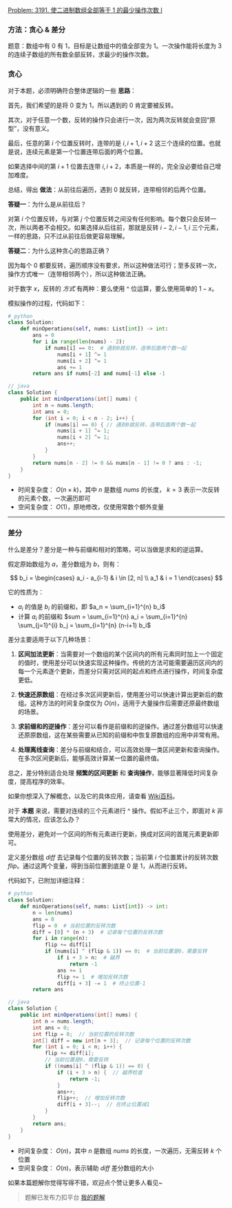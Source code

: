 [Problem: 3191. 使二进制数组全部等于 1 的最少操作次数 I](https://leetcode.cn/problems/minimum-operations-to-make-binary-array-elements-equal-to-one-i/description/)

### 方法：贪心 & 差分

题意：数组中有 $0$ 有 $1$，目标是让数组中的值全部变为 $1$。一次操作能将长度为 $3$ 的连续子数组的所有数全部反转，求最少的操作次数。

### 贪心

对于本题，必须明确符合整体逻辑的一些 **思路**：

首先，我们希望的是将 $0$ 变为 $1$，所以遇到的 $0$ 肯定要被反转。

其次，对于任意一个数，反转的操作只会进行一次，因为两次反转就会变回“原型”，没有意义。

最后，任意的第 $i$ 个位置反转时，连带的是 $i,i+1,i+2$ 这三个连续的位置。也就是说，连续元素是第一个位置连带后面的两个位置。

如果选择中间的第 $i+1$ 位置去连带 $i,i+2$，本质是一样的，完全没必要给自己增加难度。

总结，得出 **做法**：从前往后遍历，遇到 $0$ 就反转，连带相邻的后两个位置。

**答疑一**：为什么是从前往后？

对第 $i$ 个位置反转，与对第 $j$ 个位置反转之间没有任何影响。每个数只会反转一次，所以两者不会相交。如果选择从后往前，那就是反转 $i-2,i-1,i$ 三个元素，一样的思路，只不过从前往后做更容易理解。

**答疑二**：为什么这种贪心的思路正确？

因为每个 $0$ 都要反转，遍历顺序没有要求，所以这种做法可行；至多反转一次，操作方式唯一（连带相邻两个），所以这种做法正确。

对于数字 $x$，反转的 *方式* 有两种：要么使用 ^ 位运算，要么使用简单的 $1-x$。

模拟操作的过程，代码如下：

```Python
# python
class Solution:
    def minOperations(self, nums: List[int]) -> int:
        ans = 0
        for i in range(len(nums) - 2):
            if nums[i] == 0:  # 遇到0就反转，连带后面两个数一起
                nums[i + 1] ^= 1
                nums[i + 2] ^= 1
                ans += 1
        return ans if nums[-2] and nums[-1] else -1
```

```Java
// java
class Solution {
    public int minOperations(int[] nums) {
        int n = nums.length;
        int ans = 0;
        for (int i = 0; i < n - 2; i++) {
            if (nums[i] == 0) { // 遇到0就反转，连带后面两个数一起
                nums[i + 1] ^= 1;
                nums[i + 2] ^= 1;
                ans++;
            }
        }
        return nums[n - 2] != 0 && nums[n - 1] != 0 ? ans : -1;
    }
}
```

- 时间复杂度： $O(n\times k)$，其中 $n$ 是数组 $nums$ 的长度， $k=3$ 表示一次反转的元素个数，一次遍历即可
- 空间复杂度： $O(1)$，原地修改，仅使用常数个额外变量

---

### 差分

什么是差分？差分是一种与前缀和相对的策略，可以当做是求和的逆运算。

假定原始数组为 $a$，差分数组为 $b$，则有：

$$
b_i =
\begin{cases}
a_i - a_{i-1} & i \in [2, n] \\
a_1 & i = 1
\end{cases}
$$

它的性质为：

- $a_i$ 的值是 $b_i$ 的前缀和，即 $a_n = \sum_{i=1}^{n} b_i$  
- 计算 $a_i$ 的前缀和 $sum = \sum_{i=1}^{n} a_i = \sum_{i=1}^{n} \sum_{j=1}^{i} b_j = \sum_{i=1}^{n} (n-i+1) b_i$

差分主要适用于以下几种场景：

1. **区间加法更新**：当需要对一个数组的某个区间内的所有元素同时加上一个固定的值时，使用差分可以快速实现这种操作。传统的方法可能需要遍历区间内的每一个元素逐个更新，而差分只需对区间的起点和终点进行操作，时间复杂度更低。

2. **快速还原数组**：在经过多次区间更新后，使用差分可以快速计算出更新后的数组。这种方法的时间复杂度仅为 $O(n)$，适用于大量操作后需要还原最终数组的场景。

3. **求前缀和的逆操作**：差分可以看作是前缀和的逆操作。通过差分数组可以快速还原原数组，这在某些需要从已知的前缀和中恢复原数组的应用中非常有用。

4. **处理离线查询**：差分与前缀和结合，可以高效处理一类区间更新和查询操作。在多次区间更新后，能够高效计算某一位置的最终值。

总之，差分特别适合处理 **频繁的区间更新** 和 **查询操作**，能够显著降低时间复杂度，提高程序的效率。

如果你想深入了解概念，以及它的具体应用，请查看 [Wiki百科](https://oi-wiki.org/basic/prefix-sum/#%E5%B7%AE%E5%88%86)。

对于 **本题** 来说，需要对连续的三个元素进行 ^ 操作。假如不止三个，即面对 $k$ 非常大的情况，应该怎么办？

使用差分，避免对一个区间的所有元素进行更新，换成对区间的首尾元素更新即可。

定义差分数组 $diff$ 去记录每个位置的反转次数；当前第 $i$ 个位置累计的反转次数 $flip$。通过这两个变量，得到当前位置到底是 $0$ 是 $1$，从而进行反转。

代码如下，已附加详细注释：

```Python
# python
class Solution:
    def minOperations(self, nums: List[int]) -> int:
        n = len(nums)
        ans = 0
        flip = 0  # 当前位置的反转次数
        diff = [0] * (n + 3)  # 记录每个位置的反转次数
        for i in range(n):
            flip += diff[i]
            if (nums[i] ^ (flip & 1)) == 0:  # 当前位置是0，需要反转
                if i + 3 > n:  # 越界
                    return -1
                ans += 1
                flip += 1  # 增加反转次数
                diff[i + 3] -= 1  # 终止位置-1
        return ans
```

```Java
// java
class Solution {
    public int minOperations(int[] nums) {
        int n = nums.length;
        int ans = 0;
        int flip = 0;  // 当前位置的反转次数
        int[] diff = new int[n + 3];  // 记录每个位置的反转次数
        for (int i = 0; i < n; i++) {
            flip += diff[i];
            // 当前位置是0，需要反转
            if ((nums[i] ^ (flip & 1)) == 0) {
                if (i + 3 > n) {  // 越界检查
                    return -1;
                }
                ans++;
                flip++;  // 增加反转次数
                diff[i + 3]--;  // 在终止位置减1
            }
        }
        return ans;
    }
}
```

- 时间复杂度： $O(n)$，其中 $n$ 是数组 $nums$ 的长度，一次遍历，无需反转 $k$ 个位置
- 空间复杂度： $O(n)$，表示辅助 $diff$ 差分数组的大小

如果本篇题解你觉得写得不错，欢迎点个赞让更多人看见~

> 题解已发布力扣平台 [我的题解](https://leetcode.cn/problems/minimum-operations-to-make-binary-array-elements-equal-to-one-i/solutions/2955203/mo-ni-tan-xin-chai-fen-xiang-xi-tui-dao-0yw2q/)
